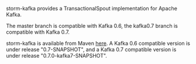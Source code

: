 storm-kafka provides a TransactionalSpout implementation for Apache Kafka.

The master branch is compatible with Kafka 0.6, the kafka0.7 branch is compatible with Kafka 0.7.

storm-kafka is available from Maven [here](http://clojars.org/storm/storm-kafka). A Kafka 0.6 compatible version is under release "0.7-SNAPSHOT", and a Kafka 0.7 compatible version is under release "0.7.0-kafka7-SNAPSHOT".

